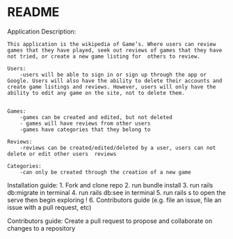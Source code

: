 # README


Application Description:

    This application is the wikipedia of Game’s. Where users can review games that they have played, seek out reviews of games that they have not tried, or create a new game listing for  others to review.   
    
    Users:  
        -users will be able to sign in or sign up through the app or Google. Users will also have the ability to delete their accounts and create game listings and reviews. However, users will only have the ability to edit any game on the site, not to delete them. 


    Games:  
        -games can be created and edited, but not deleted
        - games will have reviews from other users 
        -games have categories that they belong to   

    Reviews: 
        -reviews can be created/edited/deleted by a user, users can not delete or edit other users  reviews

    Categories:
        -can only be created through the creation of a new game 

Installation guide:
    1. Fork and clone repo
    2. run bundle install
    3. run  rails db:migrate in terminal
    4. run  rails db:see in terminal
    5. run  rails  s to open the serve  then begin exploring !
    6. Contributors guide (e.g. file an issue, file an issue with a pull request, etc)

Contributors guide:
    Create a pull request to propose and collaborate on changes to a repository

